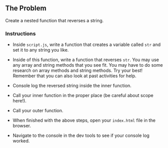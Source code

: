 ## The Problem
Create a nested function that reverses a string.

### Instructions

* Inside `script.js`, write a function that creates a variable called `str` and set it to any string you like.
* Inside of this function, write a function that reverses `str`. You may use any array and string methods that you see fit. You may have to do some research on array methods and string methods. Try your best! Remember that you can also look at past activities for help.
* Console log the reversed string inside the inner function.
* Call your inner function in the proper place (be careful about scope here!).
* Call your outer function.

* When finished with the above steps, open your `index.html` file in the browser.
* Navigate to the console in the dev tools to see if your console log worked.